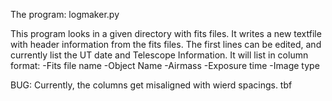 
The program: logmaker.py

This program looks in a given directory with fits files.
It writes a new textfile with header information from the fits files. 
The first lines can be edited, and currently list the UT date and Telescope Information.
It will list in column format:
  -Fits file name
  -Object Name
  -Airmass
  -Exposure time
  -Image type

BUG: Currently, the columns get misaligned with wierd spacings. tbf
